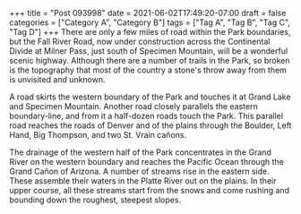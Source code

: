 +++
title = "Post 093998"
date = 2021-06-02T17:49:20-07:00
draft = false
categories = ["Category A", "Category B"]
tags = ["Tag A", "Tag B", "Tag C", "Tag D"]
+++
There are only a few miles of road within the Park boundaries, but the Fall River Road, now under construction across the Continental Divide at Milner Pass, just south of Specimen Mountain, will be a wonderful scenic highway. Although there are a number of trails in the Park, so broken is the topography that most of the country a stone's throw away from them is unvisited and unknown.

A road skirts the western boundary of the Park and touches it at Grand Lake and Specimen Mountain. Another road closely parallels the eastern boundary-line, and from it a half-dozen roads touch the Park. This parallel road reaches the roads of Denver and of the plains through the Boulder, Left Hand, Big Thompson, and two St. Vrain cañons.

The drainage of the western half of the Park concentrates in the Grand River on the western boundary and reaches the Pacific Ocean through the Grand Cañon of Arizona. A number of streams rise in the eastern side. These assemble their waters in the Platte River out on the plains. In their upper course, all these streams start from the snows and come rushing and bounding down the roughest, steepest slopes.
